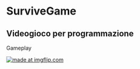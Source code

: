 # **SurviveGame**
## Videogioco per programmazione

Gameplay

<a href="https://imgflip.com/gif/3ol557"><img src="https://i.imgflip.com/3ol557.gif" title="made at imgflip.com"/></a>
